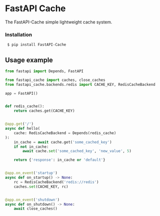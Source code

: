 # FastAPI Cache

The FastAPI-Cache simple lightweight cache system.

### Installation ###

```sh
 $ pip install FastAPI-Cache
```

## Usage example
```python
from fastapi import Depends, FastAPI

from fastapi_cache import caches, close_caches
from fastapi_cache.backends.redis import CACHE_KEY, RedisCacheBackend

app = FastAPI()


def redis_cache():
    return caches.get(CACHE_KEY)


@app.get('/')
async def hello(
    cache: RedisCacheBackend = Depends(redis_cache)
):
    in_cache = await cache.get('some_cached_key')
    if not in_cache:
        await cache.set('some_cached_key', 'new_value', 5)

    return {'response': in_cache or 'default'}


@app.on_event('startup')
async def on_startup() -> None:
    rc = RedisCacheBackend('redis://redis')
    caches.set(CACHE_KEY, rc)


@app.on_event('shutdown')
async def on_shutdown() -> None:
    await close_caches()
```